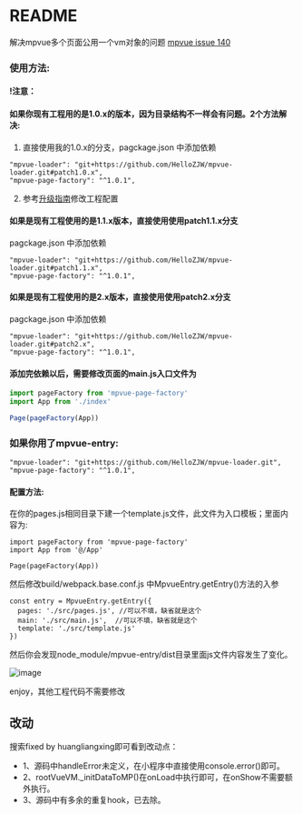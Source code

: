 README
===========================
解决mpvue多个页面公用一个vm对象的问题 [mpvue issue 140](https://github.com/Meituan-Dianping/mpvue/issues/140)

### 使用方法:

#### !注意：
#### 如果你现有工程用的是1.0.x的版本，因为目录结构不一样会有问题。2个方法解决:

1. 直接使用我的1.0.x的分支，pagckage.json 中添加依赖

```
"mpvue-loader": "git+https://github.com/HelloZJW/mpvue-loader.git#patch1.0.x",
"mpvue-page-factory": "^1.0.1",
```
2. 参考[升级指南](http://mpvue.com/change-log/2018.7.24/)修改工程配置


#### 如果是现有工程使用的是1.1.x版本，直接使用使用patch1.1.x分支

pagckage.json 中添加依赖
```
"mpvue-loader": "git+https://github.com/HelloZJW/mpvue-loader.git#patch1.1.x",
"mpvue-page-factory": "^1.0.1",
```

#### 如果是现有工程使用的是2.x版本，直接使用使用patch2.x分支

pagckage.json 中添加依赖
```
"mpvue-loader": "git+https://github.com/HelloZJW/mpvue-loader.git#patch2.x",
"mpvue-page-factory": "^1.0.1",
```

#### 添加完依赖以后，需要修改页面的main.js入口文件为
 ```javascript
import pageFactory from 'mpvue-page-factory'
import App from './index'

Page(pageFactory(App))
```

### 如果你用了mpvue-entry:

```
"mpvue-loader": "git+https://github.com/HelloZJW/mpvue-loader.git",
"mpvue-page-factory": "^1.0.1",
```
#### 配置方法:
在你的pages.js相同目录下建一个template.js文件，此文件为入口模板；里面内容为:
```
import pageFactory from 'mpvue-page-factory'
import App from '@/App'

Page(pageFactory(App))
```
然后修改build/webpack.base.conf.js 中MpvueEntry.getEntry()方法的入参
```
const entry = MpvueEntry.getEntry({
  pages: './src/pages.js', //可以不填，缺省就是这个
  main: './src/main.js',  //可以不填，缺省就是这个
  template: './src/template.js'
})
```
然后你会发现node_module/mpvue-entry/dist目录里面js文件内容发生了变化。

![image](https://user-images.githubusercontent.com/8361397/45264454-43671a00-b46f-11e8-8b4f-ecfd534a4755.png)

enjoy，其他工程代码不需要修改


## 改动
搜索fixed by huangliangxing即可看到改动点：

+ 1、源码中handleError未定义，在小程序中直接使用console.error()即可。
+ 2、rootVueVM._initDataToMP()在onLoad中执行即可，在onShow不需要额外执行。
+ 3、源码中有多余的重复hook，已去除。
